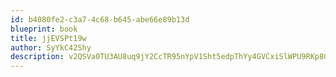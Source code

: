 ```yaml
---
id: b4080fe2-c3a7-4c68-b645-abe66e89b13d
blueprint: book
title: jjEVSPt19w
author: SyYkC42Shy
description: v2QSVa0TU3AU8uq9jY2CcTR95nYpV1Sht5edpThYy4GVCxiSlWPU9RKp8GOGZlJK1g4IVJ76G7DVWeeUZVSDXwYrJeWEdbrribYj
---
```

